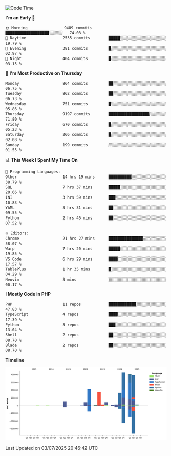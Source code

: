 <!--START_SECTION:waka-->
![Code Time](http://img.shields.io/badge/Code%20Time-3%2C762%20hrs%2052%20mins-blue)

**I'm an Early 🐤** 

```text
🌞 Morning                9489 commits        ███████████████████░░░░░░   74.08 % 
🌆 Daytime                2535 commits        █████░░░░░░░░░░░░░░░░░░░░   19.79 % 
🌃 Evening                381 commits         █░░░░░░░░░░░░░░░░░░░░░░░░   02.97 % 
🌙 Night                  404 commits         █░░░░░░░░░░░░░░░░░░░░░░░░   03.15 % 
```
📅 **I'm Most Productive on Thursday** 

```text
Monday                   864 commits         ██░░░░░░░░░░░░░░░░░░░░░░░   06.75 % 
Tuesday                  862 commits         ██░░░░░░░░░░░░░░░░░░░░░░░   06.73 % 
Wednesday                751 commits         █░░░░░░░░░░░░░░░░░░░░░░░░   05.86 % 
Thursday                 9197 commits        ██████████████████░░░░░░░   71.80 % 
Friday                   670 commits         █░░░░░░░░░░░░░░░░░░░░░░░░   05.23 % 
Saturday                 266 commits         █░░░░░░░░░░░░░░░░░░░░░░░░   02.08 % 
Sunday                   199 commits         ░░░░░░░░░░░░░░░░░░░░░░░░░   01.55 % 
```


📊 **This Week I Spent My Time On** 

```text
💬 Programming Languages: 
Other                    14 hrs 19 mins      ██████████░░░░░░░░░░░░░░░   38.79 % 
SQL                      7 hrs 37 mins       █████░░░░░░░░░░░░░░░░░░░░   20.66 % 
INI                      3 hrs 59 mins       ███░░░░░░░░░░░░░░░░░░░░░░   10.83 % 
YAML                     3 hrs 31 mins       ██░░░░░░░░░░░░░░░░░░░░░░░   09.55 % 
Python                   2 hrs 46 mins       ██░░░░░░░░░░░░░░░░░░░░░░░   07.52 % 

🔥 Editors: 
Chrome                   21 hrs 27 mins      ███████████████░░░░░░░░░░   58.07 % 
Warp                     7 hrs 20 mins       █████░░░░░░░░░░░░░░░░░░░░   19.85 % 
VS Code                  6 hrs 29 mins       ████░░░░░░░░░░░░░░░░░░░░░   17.57 % 
TablePlus                1 hr 35 mins        █░░░░░░░░░░░░░░░░░░░░░░░░   04.29 % 
Neovim                   3 mins              ░░░░░░░░░░░░░░░░░░░░░░░░░   00.17 % 
```

**I Mostly Code in PHP** 

```text
PHP                      11 repos            ████████████░░░░░░░░░░░░░   47.83 % 
TypeScript               4 repos             ████░░░░░░░░░░░░░░░░░░░░░   17.39 % 
Python                   3 repos             ███░░░░░░░░░░░░░░░░░░░░░░   13.04 % 
Shell                    2 repos             ██░░░░░░░░░░░░░░░░░░░░░░░   08.70 % 
Blade                    2 repos             ██░░░░░░░░░░░░░░░░░░░░░░░   08.70 % 
```



**Timeline**

![Lines of Code chart](https://raw.githubusercontent.com/abrahamgreyson/abrahamgreyson/main/assets/bar_graph.png)


 Last Updated on 03/07/2025 20:46:42 UTC
<!--END_SECTION:waka-->
